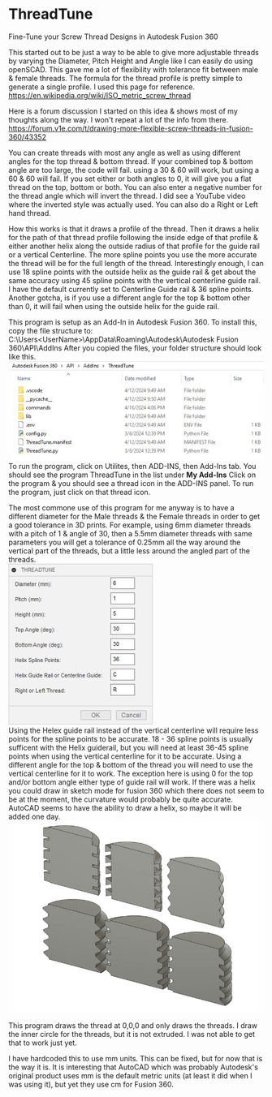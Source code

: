 # ThreadTune
Fine-Tune your Screw Thread Designs in Autodesk Fusion 360

This started out to be just a way to be able to give more adjustable threads by varying the Diameter, Pitch Height and Angle like I can easily do using openSCAD.  This gave me a lot of flexibility with tolerance fit between male & female threads.  The formula for the thread profile is pretty simple to generate a single profile.  I used this page for reference.
https://en.wikipedia.org/wiki/ISO_metric_screw_thread

Here is a forum discussion I started on this idea & shows most of my thoughts along the way.  I won't repeat a lot of the info from there.
https://forum.v1e.com/t/drawing-more-flexible-screw-threads-in-fusion-360/43352

You can create threads with most any angle as well as using different angles for the top thread & bottom thread.  If your combined top & bottom angle are too large, the code will fail.  using a 30 & 60 will work, but using a 60 & 60 will fail.  If you set either or both angles to 0, it will give you a flat thread on the top, bottom or both.  You can also enter a negative number for the thread angle which will invert the thread.  I did see a YouTube video where the inverted style was actually used.  You can also do a Right or Left hand thread.

How this works is that it draws a profile of the thread.  Then it draws a helix for the path of that thread profile following the inside edge of that profile & either another helix along the outside radius of that profile for the guide rail or a vertical Centerline.  The more spline points you use the more accurate the thread will be for the full length of the thread.  Interestingly enough, I can use 18 spline points with the outside helix as the guide rail & get about the same accuracy using 45 spline points with the vertical centerline guide rail.  I have the default currently set to Centerline Guide rail & 36 spline points.  Another gotcha, is if you use a different angle for the top & bottom other than 0, it will fail when using the outside helix for the guide rail.

This program is setup as an Add-In in Autodesk Fusion 360.  To install this, copy the file structure to:
C:\Users\<UserName>\AppData\Roaming\Autodesk\Autodesk Fusion 360\API\AddIns
After you copied the files, your folder structure should look like this.<br>
![ThreadTune Folder](ThreadTuneFolder.JPG)<br>
To run the program, click on Utilites, then ADD-INS, then Add-Ins tab.  You should see the program ThreadTune in the list under **My Add-Ins**
Click on the program & you should see a thread icon in the ADD-INS panel.  To run the program, just click on that thread icon.

The most commone use of this program for me anyway is to have a different diameter for the Male threads & the Female threads in order to get a good tolerance in 3D prints.  For example, using 6mm diameter threads with a pitch of 1 & angle of 30, then a 5.5mm diameter threads with same parameters you will get a tolerance of 0.25mm all the way around the vertical part of the threads, but a little less around the angled part of the threads.<br>
![ThreadTune Dialogbox](ThreadTuneDialog.JPG)<br>
Using the Helex guide rail instead of the vertical centerline will require less points for the spline points to be accurate.  18 - 36 spline points is usually sufficent with the Helix guiderail, but you will need at least 36-45 spline points when using the vertical centerline for it to be accurate.  Using a different angle for the top & bottom of the thread you will need to use the vertical centerline for it to work.  The exception here is using 0 for the top and/or bottom angle either type of guide rail will work.  If there was a helix you could draw in sketch mode for fusion 360 which there does not seem to be at the moment, the curvature would probably be quite accurate.  AutoCAD seems to have the ability to draw a helix, so maybe it will be added one day.<br>
![ThreadTune Types](Thread_Types_800x600.jpg)<br>

This program draws the thread at 0,0,0 and only draws the threads.  I draw the inner circle for the threads, but it is not extruded.  I was not able to get that to work just yet.

I have hardcoded this to use mm units.  This can be fixed, but for now that is the way it is.  It is interesting that AutoCAD which was probably Autodesk's original product uses mm is the default metric units (at least it did when I was using it), but yet they use cm for Fusion 360.
